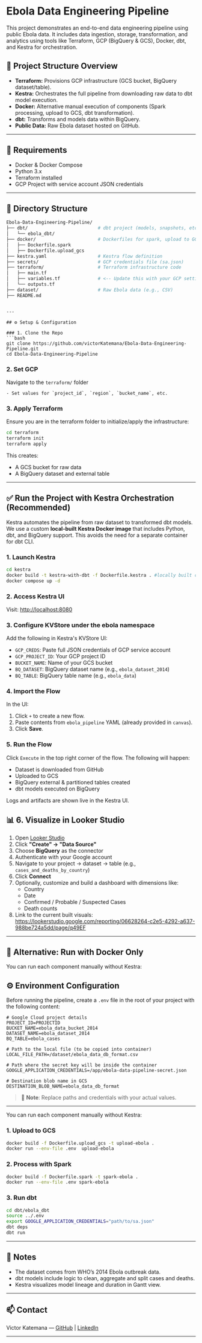 # Ebola Data Engineering Pipeline

This project demonstrates an end-to-end data engineering pipeline using public Ebola data. It includes data ingestion, storage, transformation, and analytics using tools like Terraform, GCP (BigQuery & GCS), Docker, dbt, and Kestra for orchestration.

## 🚀 Project Structure Overview

- **Terraform:** Provisions GCP infrastructure (GCS bucket, BigQuery dataset/table).
- **Kestra:** Orchestrates the full pipeline from downloading raw data to dbt model execution.
- **Docker:** Alternative manual execution of components (Spark processing, upload to GCS, dbt transformation).
- **dbt:** Transforms and models data within BigQuery.
- **Public Data:** Raw Ebola dataset hosted on GitHub.

---

## 🔧 Requirements

- Docker & Docker Compose
- Python 3.x
- Terraform installed
- GCP Project with service account JSON credentials

---

## 📁 Directory Structure

```bash
Ebola-Data-Engineering-Pipeline/
├── dbt/                          # dbt project (models, snapshots, etc.)
│   └── ebola_dbt/               
├── docker/                       # Dockerfiles for spark, upload to GCS, etc.
│   ├── Dockerfile.spark
│   ├── Dockerfile.upload_gcs
├── kestra.yaml                   # Kestra flow definition
├── secrets/                      # GCP credentials file (sa.json)
├── terraform/                    # Terraform infrastructure code
│   ├── main.tf
│   ├── variables.tf              # <-- Update this with your GCP settings
│   └── outputs.tf
├── dataset/                      # Raw Ebola data (e.g., CSV)
├── README.md
```
```

---

## ⚙️ Setup & Configuration

### 1. Clone the Repo
```bash
git clone https://github.com/victorKatemana/Ebola-Data-Engineering-Pipeline.git
cd Ebola-Data-Engineering-Pipeline
```

### 2. Set GCP
Navigate to the `terraform/` folder
```Edit the variables.tf file and:
- Set values for `project_id`, `region`, `bucket_name`, etc.
```

### 3. Apply Terraform
Ensure you are in the terraform folder to initialize/apply the infrastructure:
```bash
cd terraform
terraform init
terraform apply
```
This creates:
- A GCS bucket for raw data
- A BigQuery dataset and external table

---

## ✅ Run the Project with Kestra Orchestration (Recommended)

Kestra automates the pipeline from raw dataset to transformed dbt models.
We use a custom **local-built Kestra Docker image** that includes Python, dbt, and BigQuery support.
This avoids the need for a separate container for dbt CLI.

### 1. Launch Kestra
```bash
cd kestra
docker build -t kestra-with-dbt -f Dockerfile.kestra . #locally built custom Kestra image that comes preconfigured with a Python virtual environment and all necessary dbt packages for BigQuery
docker compose up -d
```

### 2. Access Kestra UI
Visit: [http://localhost:8080](http://localhost:8080)

### 3. Configure KVStore under the ebola namespace
Add the following in Kestra's KVStore UI:
- `GCP_CREDS`: Paste full JSON credentials of GCP service account
- `GCP_PROJECT_ID`: Your GCP project ID
- `BUCKET_NAME`: Name of your GCS bucket
- `BQ_DATASET`: BigQuery dataset name (e.g., `ebola_dataset_2014`)
- `BQ_TABLE`: BigQuery table name (e.g., `ebola_data`)

### 4. Import the Flow
In the UI:
1. Click `+` to create a new flow.
2. Paste contents from `ebola_pipeline` YAML (already provided in `canvas`).
3. Click **Save**.

### 5. Run the Flow
Click `Execute` in the top right corner of the flow. The following will happen:
- Dataset is downloaded from GitHub
- Uploaded to GCS
- BigQuery external & partitioned tables created
- dbt models executed on BigQuery

Logs and artifacts are shown live in the Kestra UI.


## 📊 6. Visualize in Looker Studio

1. Open [Looker Studio](https://lookerstudio.google.com/)
2. Click **"Create" → "Data Source"**
3. Choose **BigQuery** as the connector
4. Authenticate with your Google account
5. Navigate to your project → dataset → table (e.g., `cases_and_deaths_by_country`)
6. Click **Connect**
7. Optionally, customize and build a dashboard with dimensions like:
   - Country
   - Date
   - Confirmed / Probable / Suspected Cases
   - Death counts
8. Link to the current built visuals: https://lookerstudio.google.com/reporting/06628264-c2e5-4292-a637-988be724a5dd/page/q49EF

---

## 🐳 Alternative: Run with Docker Only

You can run each component manually without Kestra:

## ⚙️ Environment Configuration

Before running the pipeline, create a `.env` file in the root of your project with the following content:

```env
# Google Cloud project details
PROJECT_ID=PROJECTID
BUCKET_NAME=ebola_data_bucket_2014
DATASET_NAME=ebola_dataset_2014
BQ_TABLE=ebola_cases

# Path to the local file (to be copied into container)
LOCAL_FILE_PATH=/dataset/ebola_data_db_format.csv

# Path where the secret key will be inside the container
GOOGLE_APPLICATION_CREDENTIALS=/app/ebola-data-pipeline-secret.json

# Destination blob name in GCS
DESTINATION_BLOB_NAME=ebola_data_db_format
```

> 📝 **Note**: Replace paths and credentials with your actual values.

---

You can run each component manually without Kestra:

### 1. Upload to GCS
```bash
docker build -f Dockerfile.upload_gcs -t upload-ebola .
docker run --env-file .env  upload-ebola
```


### 2.  Process with Spark


```bash
docker build -f Dockerfile.spark -t spark-ebola .
docker run --env-file .env spark-ebola
```

### 3. Run dbt

```bash
cd dbt/ebola_dbt
source ../.env
export GOOGLE_APPLICATION_CREDENTIALS="path/to/sa.json"
dbt deps
dbt run
```

---

## 🧠 Notes
- The dataset comes from WHO’s 2014 Ebola outbreak data.
- dbt models include logic to clean, aggregate and split cases and deaths.
- Kestra visualizes model lineage and duration in Gantt view.

---

## 📫 Contact
Victor Katemana — [GitHub](https://github.com/victorKatemana) | [LinkedIn](https://www.linkedin.com/in/victorkatemana)

---
